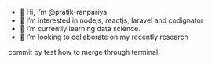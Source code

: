 - 👋 Hi, I’m @pratik-ranpariya
- 👀 I’m interested in nodejs, reactjs, laravel and codignator
- 🌱 I’m currently learning data science.
- 💞️ I’m looking to collaborate on my recently research

<!---
pratik-ranpariya/pratik-ranpariya is a ✨ special ✨ repository because its `README.md` (this file) appears on your GitHub profile.
You can click the Preview link to take a look at your changes.
--->

commit by test how to merge through terminal